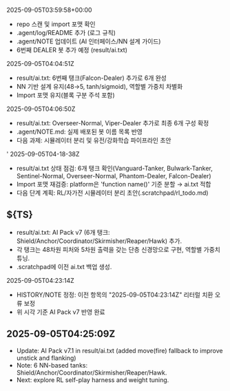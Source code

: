 2025-09-05T03:59:58+00:00

- repo 스캔 및 import 포맷 확인
- .agent/log/README 추가 (로그 규칙)
- .agent/NOTE 업데이트 (AI 인터페이스/NN 설계 가이드)
- 6번째 DEALER 봇 추가 예정 (result/ai.txt)

2025-09-05T04:04:51Z

- result/ai.txt: 6번째 탱크(Falcon-Dealer) 추가로 6개 완성
- NN 기반 설계 유지(48→5, tanh/sigmoid), 역할별 가중치 차별화
- Import 포맷 유지(블록 구분 주석 포함)

2025-09-05T04:06:50Z

- result/ai.txt: Overseer-Normal, Viper-Dealer 추가로 최종 6개 구성 확정
- .agent/NOTE.md: 실제 배포된 봇 이름 목록 반영
- 다음 과제: 시뮬레이터 분리 및 유전/강화학습 파이프라인 초안

'
2025-09-05T04-18-38Z

- result/ai.txt 상태 점검: 6개 탱크 확인(Vanguard-Tanker, Bulwark-Tanker, Sentinel-Normal, Overseer-Normal, Phantom-Dealer, Falcon-Dealer)
- Import 포맷 재검증: platform은 'function name()' 기준 분할 → ai.txt 적합
- 다음 단계 계획: RL/자가전 시뮬레이터 분리 초안(.scratchpad/rl_todo.md)

## ${TS}
- result/ai.txt: AI Pack v7 (6개 탱크: Shield/Anchor/Coordinator/Skirmisher/Reaper/Hawk) 추가.
- 각 탱크는 48차원 피처와 5차원 출력을 갖는 단층 신경망으로 구현, 역할별 가중치 튜닝.
- .scratchpad에 이전 ai.txt 백업 생성.

2025-09-05T04:23:14Z

- HISTORY/NOTE 정정: 이전 항목의 "2025-09-05T04:23:14Z" 리터럴 치환 오류 보정
- 위 시각 기준 AI Pack v7 반영 완료

## 2025-09-05T04:25:09Z
- Update: AI Pack v7.1 in result/ai.txt (added move(fire) fallback to improve unstick and flanking)
- Note: 6 NN-based tanks: Shield/Anchor/Coordinator/Skirmisher/Reaper/Hawk.
- Next: explore RL self-play harness and weight tuning.
